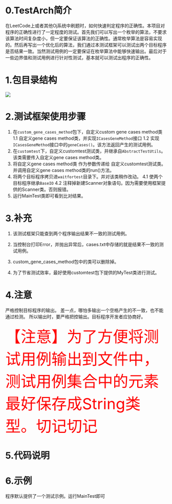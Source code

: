 # 0.TestArch简介
在LeetCode上或者其他Oj系统中刷题时，如何快速判定程序的正确性。本项目对程序的正确性进行了一定程度的测试。首先我们可以写出一个枚举的算法，不要求该算法时间复杂度小，但一定要保证该算法的正确性。通常枚举算法是容易实现的。然后再写出一个优化后的算法，我们通过本测试框架可以测试出两个目标程序是否结果一致。当然测试用例的一定要保证在枚举算法中能够快速输出。最后对于一些边界值和测试用例进行针对性测试，基本就可以测试出程序的正确性。


# 1.包目录结构

<img src="./iamges/1.png"/>

# 2.测试框架使用步骤

1. 在`custom_gene_cases_method`包下，自定义custom gene cases method类
   1.1 自定义gene cases method类，并实现`ICasesGeneMethod`接口
   1.2 实现`ICasesGeneMethod`接口中的`geneCases()`。该方法返回产生的测试用例。
2. 在`customtest`下，自定义customtest测试类，并继承自`AbstractTestUtils`。该类需要传入自定义gene cases method类。
3. 将自定义gene cases method类 作为参数传递给 自定义customtest测试类。并调用自定义gene cases method类的run()方法。
4. 将两个目标程序拷贝进`waitfortest`目录下。并对该类稍作改动。
   4.1 使两个目标程序继承`BaseIO`
   4.2 注释掉新建Scanner对象语句。因为需要使用框架提供的Scanner类。否则报错。
5. 运行MainTest类即可看到比对结果。

# 3.补充

1. 该测试框架只能查到两个程序输出结果不一致的测试用例。

2. 当控制台打印Error，并抛出异常后，cases.txt中存储的就是结果不一致的测试用例。

3. custom_gene_cases_method包中的类可以删除掉。

4. 为了节省测试效率，最好使用customtest包下提供的MyTest类进行测试。

# 4.注意
严格控制目标程序的输出。
差一点，哪怕多输出一个空格产生的不一致，也不能通过检测。
所以输出时，要严格把控输出。目标程序开发者应协商好。



<font size="16" color="red">【注意】为了方便将测试用例输出到文件中，测试用例集合中的元素最好保存成String类型。切记切记</font>

# 5.代码说明

# 6.示例
程序默认提供了一个测试示例。运行MainTest即可

